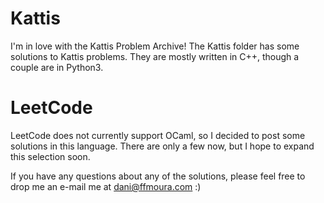 
# Kattis

I'm in love with the Kattis Problem Archive! The Kattis folder has some solutions to Kattis problems. They are mostly written in C++, though a couple are in Python3.

# LeetCode

LeetCode does not currently support OCaml, so I decided to post some solutions in this language. There are only a few now, but I hope to expand this selection soon.

If you have any questions about any of the solutions, please feel free to drop me an e-mail me at dani@ffmoura.com :)

<!--- (*need updates: container_highest, count_primes(::)*) --->
